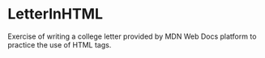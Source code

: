 # LetterInHTML
Exercise of writing a college letter provided by MDN Web Docs platform to practice the use of HTML tags.
